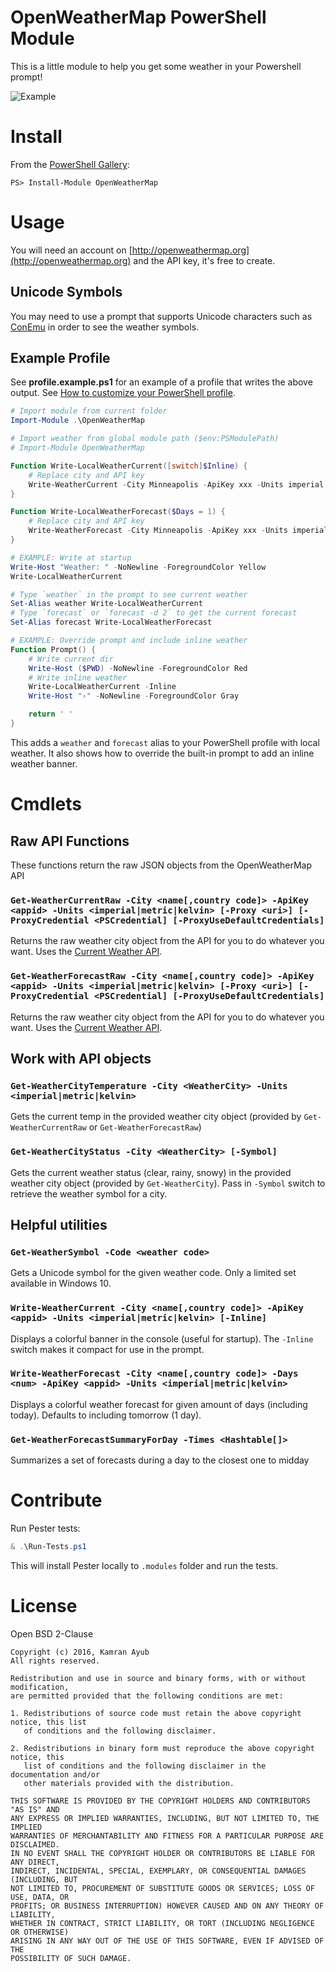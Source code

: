 # OpenWeatherMap PowerShell Module

This is a little module to help you get some weather in your Powershell prompt!

![Example](https://cloud.githubusercontent.com/assets/563819/17722041/ab4372a4-63f4-11e6-8b7f-bd8e4a60a4d3.png)

# Install

From the [PowerShell Gallery](https://www.powershellgallery.com):

    PS> Install-Module OpenWeatherMap

# Usage

You will need an account on [http://openweathermap.org](http://openweathermap.org) and the API key, it's free to create.

## Unicode Symbols

You may need to use a prompt that supports Unicode characters such as [ConEmu](https://conemu.github.io/) in order to see the weather
symbols.

## Example Profile

See **profile.example.ps1** for an example of a profile that writes the above output. 
See [How to customize your PowerShell profile](http://www.howtogeek.com/50236/customizing-your-powershell-profile/).

```powershell
# Import module from current folder
Import-Module .\OpenWeatherMap

# Import weather from global module path ($env:PSModulePath)
# Import-Module OpenWeatherMap

Function Write-LocalWeatherCurrent([switch]$Inline) {
    # Replace city and API key
    Write-WeatherCurrent -City Minneapolis -ApiKey xxx -Units imperial -Inline:$Inline
}

Function Write-LocalWeatherForecast($Days = 1) {
    # Replace city and API key
    Write-WeatherForecast -City Minneapolis -ApiKey xxx -Units imperial -Days $Days
}

# EXAMPLE: Write at startup
Write-Host "Weather: " -NoNewline -ForegroundColor Yellow
Write-LocalWeatherCurrent

# Type `weather` in the prompt to see current weather
Set-Alias weather Write-LocalWeatherCurrent
# Type `forecast` or `forecast -d 2` to get the current forecast
Set-Alias forecast Write-LocalWeatherForecast

# EXAMPLE: Override prompt and include inline weather
Function Prompt() {
    # Write current dir
    Write-Host ($PWD) -NoNewline -ForegroundColor Red
    # Write inline weather
    Write-LocalWeatherCurrent -Inline
    Write-Host "›" -NoNewline -ForegroundColor Gray

    return ' '
}
```

This adds a `weather` and `forecast` alias to your PowerShell profile with local weather. It also shows how to override the
built-in prompt to add an inline weather banner.

# Cmdlets

## Raw API Functions

These functions return the raw JSON objects from the OpenWeatherMap API

### `Get-WeatherCurrentRaw -City <name[,country code]> -ApiKey <appid> -Units <imperial|metric|kelvin> [-Proxy <uri>] [-ProxyCredential <PSCredential] [-ProxyUseDefaultCredentials]`

Returns the raw weather city object from the API for you to do whatever you want. 
Uses the [Current Weather API](http://openweathermap.org/current).

### `Get-WeatherForecastRaw -City <name[,country code]> -ApiKey <appid> -Units <imperial|metric|kelvin> [-Proxy <uri>] [-ProxyCredential <PSCredential] [-ProxyUseDefaultCredentials]`

Returns the raw weather city object from the API for you to do whatever you want. 
Uses the [Current Weather API](http://openweathermap.org/current).

## Work with API objects

### `Get-WeatherCityTemperature -City <WeatherCity> -Units <imperial|metric|kelvin>`

Gets the current temp in the provided weather city object (provided by `Get-WeatherCurrentRaw` or `Get-WeatherForecastRaw`)

### `Get-WeatherCityStatus -City <WeatherCity> [-Symbol]`

Gets the current weather status (clear, rainy, snowy) in the provided weather city object (provided by `Get-WeatherCity`).
Pass in `-Symbol` switch to retrieve the weather symbol for a city.

## Helpful utilities

### `Get-WeatherSymbol -Code <weather code>`

Gets a Unicode symbol for the given weather code. Only a limited set available in Windows 10.

### `Write-WeatherCurrent -City <name[,country code]> -ApiKey <appid> -Units <imperial|metric|kelvin> [-Inline]`

Displays a colorful banner in the console (useful for startup). The `-Inline` switch makes it compact for use in the prompt.

### `Write-WeatherForecast -City <name[,country code]> -Days <num> -ApiKey <appid> -Units <imperial|metric|kelvin>`

Displays a colorful weather forecast for given amount of days (including today). Defaults to including tomorrow (1 day).

### `Get-WeatherForecastSummaryForDay -Times <Hashtable[]>`

Summarizes a set of forecasts during a day to the closest one to midday

# Contribute

Run Pester tests:

```powershell
& .\Run-Tests.ps1
```

This will install Pester locally to `.modules` folder and run the tests.

# License

Open BSD 2-Clause

```
Copyright (c) 2016, Kamran Ayub
All rights reserved.

Redistribution and use in source and binary forms, with or without modification, 
are permitted provided that the following conditions are met:

1. Redistributions of source code must retain the above copyright notice, this list 
   of conditions and the following disclaimer.

2. Redistributions in binary form must reproduce the above copyright notice, this 
   list of conditions and the following disclaimer in the documentation and/or 
   other materials provided with the distribution.

THIS SOFTWARE IS PROVIDED BY THE COPYRIGHT HOLDERS AND CONTRIBUTORS "AS IS" AND 
ANY EXPRESS OR IMPLIED WARRANTIES, INCLUDING, BUT NOT LIMITED TO, THE IMPLIED 
WARRANTIES OF MERCHANTABILITY AND FITNESS FOR A PARTICULAR PURPOSE ARE DISCLAIMED. 
IN NO EVENT SHALL THE COPYRIGHT HOLDER OR CONTRIBUTORS BE LIABLE FOR ANY DIRECT, 
INDIRECT, INCIDENTAL, SPECIAL, EXEMPLARY, OR CONSEQUENTIAL DAMAGES (INCLUDING, BUT 
NOT LIMITED TO, PROCUREMENT OF SUBSTITUTE GOODS OR SERVICES; LOSS OF USE, DATA, OR 
PROFITS; OR BUSINESS INTERRUPTION) HOWEVER CAUSED AND ON ANY THEORY OF LIABILITY, 
WHETHER IN CONTRACT, STRICT LIABILITY, OR TORT (INCLUDING NEGLIGENCE OR OTHERWISE) 
ARISING IN ANY WAY OUT OF THE USE OF THIS SOFTWARE, EVEN IF ADVISED OF THE 
POSSIBILITY OF SUCH DAMAGE.
```
